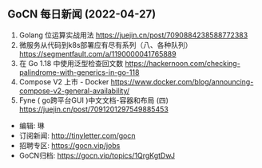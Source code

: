 ## GoCN 每日新闻 (2022-04-27)

1. Golang 位运算实战用法 https://juejin.cn/post/7090884238588772383
2. 微服务从代码到k8s部署应有尽有系列（八、各种队列） https://segmentfault.com/a/1190000041765889
3. 在 Go 1.18 中使用泛型检查回文数 https://hackernoon.com/checking-palindrome-with-generics-in-go-118
4. Compose V2 上市 - Docker https://www.docker.com/blog/announcing-compose-v2-general-availability/
5. Fyne ( go跨平台GUI )中文文档-容器和布局 (四) https://juejin.cn/post/7091201297549885453

- 编辑: 琳 
- 订阅新闻: http://tinyletter.com/gocn
- 招聘专区: https://gocn.vip/jobs
- GoCN归档: https://gocn.vip/topics/1QrgKgtDwJ
